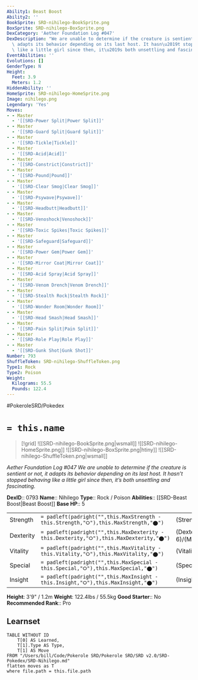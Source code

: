```yaml
---
Ability1: Beast Boost
Ability2: ''
BookSprite: SRD-nihilego-BookSprite.png
BoxSprite: SRD-nihilego-BoxSprite.png
DexCategory: 'Aether Foundation Log #047'
DexDescription: "We are unable to determine if the creature is sentient or not, it\
  \ adapts its behavior depending on its last host. It hasn\u2019t stopped behaving\
  \ like a little girl since then, it\u2019s both unsettling and fascinating."
EventAbilities: ''
Evolutions: []
GenderType: N
Height:
  Feet: 3.9
  Meters: 1.2
HiddenAbility: ''
HomeSprite: SRD-nihilego-HomeSprite.png
Image: nihilego.png
Legendary: 'Yes'
Moves:
- - Master
  - '[[SRD-Power Split|Power Split]]'
- - Master
  - '[[SRD-Guard Split|Guard Split]]'
- - Master
  - '[[SRD-Tickle|Tickle]]'
- - Master
  - '[[SRD-Acid|Acid]]'
- - Master
  - '[[SRD-Constrict|Constrict]]'
- - Master
  - '[[SRD-Pound|Pound]]'
- - Master
  - '[[SRD-Clear Smog|Clear Smog]]'
- - Master
  - '[[SRD-Psywave|Psywave]]'
- - Master
  - '[[SRD-Headbutt|Headbutt]]'
- - Master
  - '[[SRD-Venoshock|Venoshock]]'
- - Master
  - '[[SRD-Toxic Spikes|Toxic Spikes]]'
- - Master
  - '[[SRD-Safeguard|Safeguard]]'
- - Master
  - '[[SRD-Power Gem|Power Gem]]'
- - Master
  - '[[SRD-Mirror Coat|Mirror Coat]]'
- - Master
  - '[[SRD-Acid Spray|Acid Spray]]'
- - Master
  - '[[SRD-Venom Drench|Venom Drench]]'
- - Master
  - '[[SRD-Stealth Rock|Stealth Rock]]'
- - Master
  - '[[SRD-Wonder Room|Wonder Room]]'
- - Master
  - '[[SRD-Head Smash|Head Smash]]'
- - Master
  - '[[SRD-Pain Split|Pain Split]]'
- - Master
  - '[[SRD-Role Play|Role Play]]'
- - Master
  - '[[SRD-Gunk Shot|Gunk Shot]]'
Number: 793
ShuffleToken: SRD-nihilego-ShuffleToken.png
Type1: Rock
Type2: Poison
Weight:
  Kilograms: 55.5
  Pounds: 122.4
---
```


#PokeroleSRD/Pokedex

# `= this.name`

> [!grid]
> ![[SRD-nihilego-BookSprite.png|wsmall]]
> ![[SRD-nihilego-HomeSprite.png]]
> ![[SRD-nihilego-BoxSprite.png|htiny]]
> ![[SRD-nihilego-ShuffleToken.png|wsmall]]


*Aether Foundation Log #047*
*We are unable to determine if the creature is sentient or not, it adapts its behavior depending on its last host. It hasn’t stopped behaving like a little girl since then, it’s both unsettling and fascinating.*

**DexID**:: 0793
**Name**:: Nihilego
**Type**:: Rock / Poison
**Abilities**:: [[SRD-Beast Boost|Beast Boost]]
**Base HP**:: 5

|           |                                                                                        |                                          |
| --------- | -------------------------------------------------------------------------------------- | ---------------------------------------- |
| Strength  | `= padleft(padright("",this.MaxStrength - this.Strength,"⭘"),this.MaxStrength,"⬤")`    | (Strength::4)/(MaxStrength::4)   |
| Dexterity | `= padleft(padright("",this.MaxDexterity - this.Dexterity,"⭘"),this.MaxDexterity,"⬤")` | (Dexterity:: 6)/(MaxDexterity::6) |
| Vitality  | `= padleft(padright("",this.MaxVitality - this.Vitality,"⭘"),this.MaxVitality,"⬤")`    | (Vitality::4)/(MaxVitality::4)   |
| Special   | `= padleft(padright("",this.MaxSpecial - this.Special,"⭘"),this.MaxSpecial,"⬤")`       | (Special::7)/(MaxSpecial::7)     |
| Insight   | `= padleft(padright("",this.MaxInsight - this.Insight,"⭘"),this.MaxInsight,"⬤")`       | (Insight::7)/(MaxInsight::7)     |

**Height**: 3'9" / 1.2m
**Weight**: 122.4lbs / 55.5kg
**Good Starter**:: No
**Recommended Rank**:: Pro

## Learnset

```dataview
TABLE WITHOUT ID
    T[0] AS Learned,
    T[1].Type AS Type,
    T[1] AS Move
FROM "/Users/bill/Code/Pokerole SRD/Pokerole SRD/SRD v2.0/SRD-Pokedex/SRD-Nihilego.md"
flatten moves as T
where file.path = this.file.path
```
